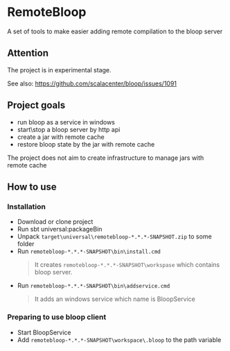 # RemoteBloop
A set of tools to make easier adding remote compilation to the bloop server
## Attention 
The project is in experimental stage. 

See also: https://github.com/scalacenter/bloop/issues/1091
## Project goals
- run bloop as a service in windows 
- start\stop a bloop server by http api
- create a jar with remote cache 
- restore bloop state by the jar with remote cache

The project does not aim to create infrastructure to manage jars with remote cache

## How to use 

### Installation
- Download or clone project 
- Run sbt universal:packageBin 
- Unpack `target\universal\remotebloop-*.*.*-SNAPSHOT.zip` to some folder
- Run `remotebloop-*.*.*-SNAPSHOT\bin\install.cmd`
  >It creates `remotebloop-*.*.*-SNAPSHOT\workspase` which contains bloop server. 
- Run `remotebloop-*.*.*-SNAPSHOT\bin\addservice.cmd`
  >It adds an windows service which name is BloopService
  
### Preparing to use bloop client 
- Start BloopService
- Add `remotebloop-*.*.*-SNAPSHOT\workspace\.bloop` to the path variable



